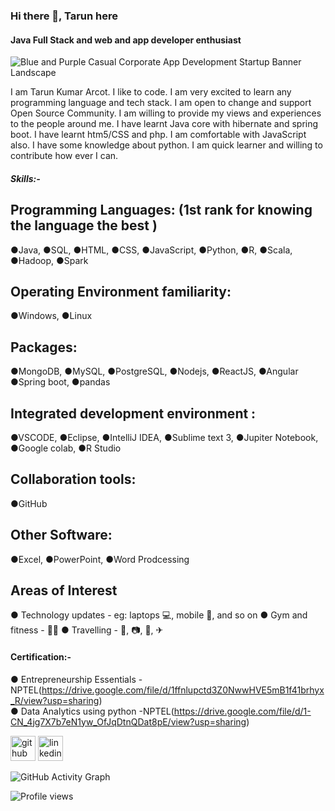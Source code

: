 ### Hi there 👋, Tarun here
#### Java Full Stack and web and app developer enthusiast
![Blue and Purple Casual Corporate App Development Startup Banner Landscape](https://user-images.githubusercontent.com/90604026/195963211-61c30142-a7e6-4c83-821c-9f94c58d787f.png)

I am Tarun Kumar Arcot. I like to code. I am very excited to learn any programming language and tech stack. I am open to change and support Open Source Community. I am willing to provide my views and experiences to the people around me. I have learnt Java core with hibernate and spring boot. I have learnt htm5/CSS and php. I am comfortable with JavaScript also. I have some knowledge about python. I am quick learner and willing to contribute how ever I can. 

##### Skills:- 

## Programming Languages:  (1st rank for knowing the language the best )
  ●Java, 
  ●SQL,
  ●HTML, 
  ●CSS, 
  ●JavaScript, 
  ●Python, 
  ●R, 
  ●Scala, 
  ●Hadoop, 
  ●Spark

## Operating Environment familiarity: 
  ●Windows, 
  ●Linux 

## Packages: 
  ●MongoDB, 
  ●MySQL, 
  ●PostgreSQL, 
  ●Nodejs, 
  ●ReactJS, 
  ●Angular
  ●Spring boot,
  ●pandas 

## Integrated development environment : 
  ●VSCODE, 
  ●Eclipse, 
  ●IntelliJ IDEA, 
  ●Sublime text 3, 
  ●Jupiter Notebook, 
  ●Google colab,
  ●R Studio

## Collaboration tools: 
  ●GitHub

## Other Software: 
  ●Excel, 
  ●PowerPoint, 
  ●Word Prodcessing

## Areas of Interest 
●	Technology updates - eg: laptops 💻, mobile 📱, and so on
●	Gym and fitness - 🤸‍♀️
●	Travelling - 🚕, 📷, 🚆, ✈

#### Certification:-
●	Entrepreneurship Essentials -NPTEL(https://drive.google.com/file/d/1ffnlupctd3Z0NwwHVE5mB1f41brhyx_R/view?usp=sharing)   
●	Data Analytics using python -NPTEL(https://drive.google.com/file/d/1-CN_4jg7X7b7eN1yw_OfJqDtnQDat8pE/view?usp=sharing)


[<img src='https://cdn.jsdelivr.net/npm/simple-icons@3.0.1/icons/github.svg' alt='github' height='40' target="_blank">](https://github.com/Tarun-Kumar-Arcot)  [<img src='https://cdn.jsdelivr.net/npm/simple-icons@3.0.1/icons/linkedin.svg' alt='linkedin' height='40'>](https://www.linkedin.com/in//tarun-kumar-arcot-81b119168//)  

![GitHub Activity Graph](https://activity-graph.herokuapp.com/graph?username=Tarun-Kumar-Arcot)  

![Profile views](https://gpvc.arturio.dev/Tarun-Kumar-Arcot)  
